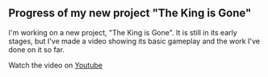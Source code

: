## Progress of my new project "The King is Gone"

I'm working on a new project, "The King is Gone". It is still in its early stages, but I've made a video showing its basic gameplay and the work I've done on it so far.

Watch the video on <a class="button" href="https://www.youtube.com/watch?v=37V9MwschDM">Youtube</a>
